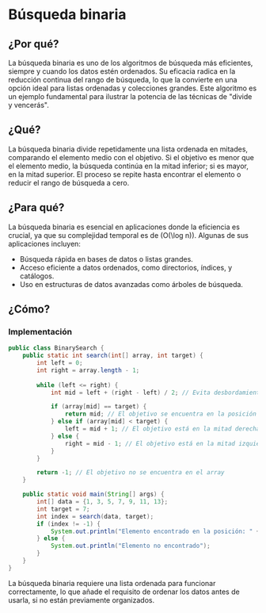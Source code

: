 # Búsqueda binaria

## ¿Por qué?

La búsqueda binaria es uno de los algoritmos de búsqueda más eficientes, siempre y cuando los datos estén ordenados. Su eficacia radica en la reducción continua del rango de búsqueda, lo que la convierte en una opción ideal para listas ordenadas y colecciones grandes. Este algoritmo es un ejemplo fundamental para ilustrar la potencia de las técnicas de "divide y vencerás".

## ¿Qué?

La búsqueda binaria divide repetidamente una lista ordenada en mitades, comparando el elemento medio con el objetivo. Si el objetivo es menor que el elemento medio, la búsqueda continúa en la mitad inferior; si es mayor, en la mitad superior. El proceso se repite hasta encontrar el elemento o reducir el rango de búsqueda a cero.

## ¿Para qué?

La búsqueda binaria es esencial en aplicaciones donde la eficiencia es crucial, ya que su complejidad temporal es de \(O(\log n)\). Algunas de sus aplicaciones incluyen:

- Búsqueda rápida en bases de datos o listas grandes.
- Acceso eficiente a datos ordenados, como directorios, índices, y catálogos.
- Uso en estructuras de datos avanzadas como árboles de búsqueda.

## ¿Cómo?

### Implementación

```java
public class BinarySearch {
    public static int search(int[] array, int target) {
        int left = 0;
        int right = array.length - 1;
        
        while (left <= right) {
            int mid = left + (right - left) / 2; // Evita desbordamiento

            if (array[mid] == target) {
                return mid; // El objetivo se encuentra en la posición media
            } else if (array[mid] < target) {
                left = mid + 1; // El objetivo está en la mitad derecha
            } else {
                right = mid - 1; // El objetivo está en la mitad izquierda
            }
        }

        return -1; // El objetivo no se encuentra en el array
    }

    public static void main(String[] args) {
        int[] data = {1, 3, 5, 7, 9, 11, 13};
        int target = 7;
        int index = search(data, target);
        if (index != -1) {
            System.out.println("Elemento encontrado en la posición: " + index);
        } else {
            System.out.println("Elemento no encontrado");
        }
    }
}
```

La búsqueda binaria requiere una lista ordenada para funcionar correctamente, lo que añade el requisito de ordenar los datos antes de usarla, si no están previamente organizados.
